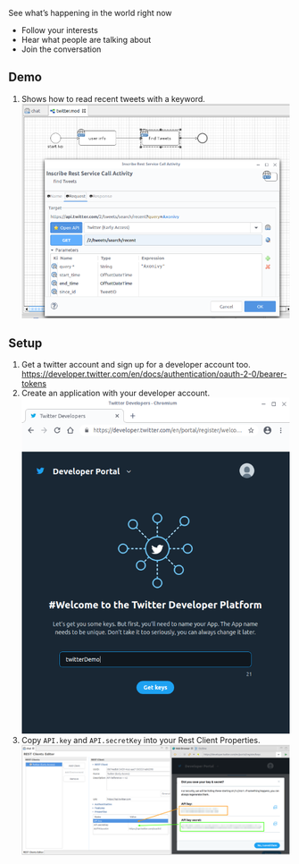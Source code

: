 See what’s happening in the world right now

- Follow your interests
- Hear what people are talking about
- Join the conversation

## Demo

1. Shows how to read recent tweets with a keyword.
![read-tweets](doc/img/demo_readTweets.png)


## Setup

1. Get a twitter account and sign up for a developer account too.
https://developer.twitter.com/en/docs/authentication/oauth-2-0/bearer-tokens
2. Create an application with your developer account.
![create-app](doc/img/twitterDev_createApp.png)
3. Copy `API.key` and `API.secretKey` into your Rest Client Properties.
![save-keys](doc/img/twitterDev_copyKeys.png)
